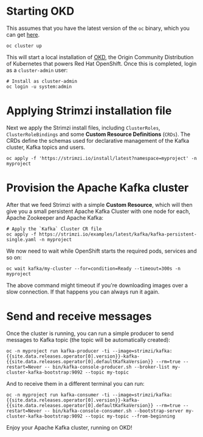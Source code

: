 # Starting OKD

This assumes that you have the latest version of the `oc` binary, which you can get [here](https://github.com/openshift/origin/releases).

```shell
oc cluster up
```

This will start a local installation of [OKD](https://www.okd.io/), the Origin Community Distribution of Kubernetes that powers Red Hat OpenShift. Once this is completed, login as a `cluster-admin` user:

```shell
# Install as cluster-admin
oc login -u system:admin
```

# Applying Strimzi installation file

Next we apply the Strimzi install files, including `ClusterRoles`, `ClusterRoleBindings` and some **Custom Resource Definitions** (`CRDs`). The CRDs define the schemas used for declarative management of the Kafka cluster, Kafka topics and users.

```shell
oc apply -f 'https://strimzi.io/install/latest?namespace=myproject' -n myproject
```

# Provision the Apache Kafka cluster

After that we feed Strimzi with a simple **Custom Resource**, which will then give you a small persistent Apache Kafka Cluster with one node for each, Apache Zookeeper and Apache Kafka:

```shell
# Apply the `Kafka` Cluster CR file
oc apply -f https://strimzi.io/examples/latest/kafka/kafka-persistent-single.yaml -n myproject 
```

We now need to wait while OpenShift starts the required pods, services and so on:

```shell
oc wait kafka/my-cluster --for=condition=Ready --timeout=300s -n myproject
```

The above command might timeout if you're downloading images over a slow connection. If that happens you can always run it again.

# Send and receive messages

Once the cluster is running, you can run a simple producer to send messages to Kafka topic (the topic will be automatically created):

```shell
oc -n myproject run kafka-producer -ti --image=strimzi/kafka:{{site.data.releases.operator[0].version}}-kafka-{{site.data.releases.operator[0].defaultKafkaVersion}} --rm=true --restart=Never -- bin/kafka-console-producer.sh --broker-list my-cluster-kafka-bootstrap:9092 --topic my-topic
```

And to receive them in a different terminal you can run:

```shell
oc -n myproject run kafka-consumer -ti --image=strimzi/kafka:{{site.data.releases.operator[0].version}}-kafka-{{site.data.releases.operator[0].defaultKafkaVersion}} --rm=true --restart=Never -- bin/kafka-console-consumer.sh --bootstrap-server my-cluster-kafka-bootstrap:9092 --topic my-topic --from-beginning
```

Enjoy your Apache Kafka cluster, running on OKD!
